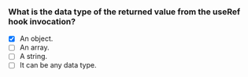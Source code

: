 ### What is the data type of the returned value from the useRef hook invocation?

- [x] An object.
- [ ] An array.
- [ ] A string.
- [ ] It can be any data type.
